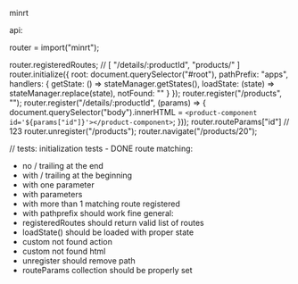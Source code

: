 minrt

api:

router = import("minrt");

router.registeredRoutes; // [ "/details/:productId", "products/" ]
router.initialize({
    root: document.querySelector("#root"),
    pathPrefix: "apps",
    handlers: {
        getState: () => stateManager.getStates(),
        loadState: (state) => stateManager.replace(state),
        notFound: "<not-found></not-found>"
    }
});
router.register("/products", "<app-component id='123'></app-component>");
router.register("/details/:productId", (params) => {
    document.querySelector("body").innerHTML = `<product-component id='${params["id"]}'></product-component>`;
}));
router.routeParams["id"] // 123
router.unregister("/products");
router.navigate("/products/20");

// tests:
 initialization tests - DONE
 route matching:
  - no / trailing at the end
  - with / trailing at the beginning
  - with one parameter
  - with parameters
  - with more than 1 matching route registered
  - with pathprefix should work fine
 general:
  - registeredRoutes should return valid list of routes
  - loadState() should be loaded with proper state
  - custom not found action
  - custom not found html
  - unregister should remove path
  - routeParams collection should be properly set
